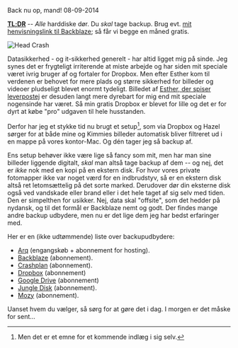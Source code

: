 Back nu op, mand!
08-09-2014

**[TL;DR](http://en.wikipedia.org/wiki/Wikipedia:Too_long;_didn't_read)** -- *Alle* harddiske dør. Du *skal* tage backup. Brug evt. [mit henvisningslink til Backblaze][BB]; så får vi begge en måned gratis. <i class="fa fa-heart"></i>

![Head Crash](https://log.logiskhave.dk/static/20140908_harddisk_crash@2x.jpg)

Datasikkerhed - og it-sikkerhed generelt - har altid ligget mig på sinde. Jeg synes det er frygteligt irriterende at miste arbejde og har siden mit speciale været ivrig bruger af og fortaler for Dropbox. Men efter Esther kom til verdenen er behovet for mere plads og større sikkerhed for billeder og videoer pludseligt blevet enormt tydeligt. Billedet af [Esther, der spiser leverpostej](http://log.logiskhave.dk/2013/1007_leverpostej.html) er desuden langt mere dyrebart for mig end mit speciale nogensinde har været. Så min gratis Dropbox er blevet for lille og det er for dyrt at købe "pro" udgaven til hele husstanden.

Derfor har jeg et stykke tid nu brugt et setup[^1], som via Dropbox og Hazel sørger for at både mine og Kimmies billeder automatisk bliver filtreret ud i en mappe på vores kontor-Mac. Og dén tager jeg så backup af. 

Ens setup behøver ikke være lige så fancy som mit, men har man sine billeder liggende digitalt, *skal* man altså tage backup af dem -- og nej, det er *ikke* nok med en kopi på en ekstern disk. For hvor vores private fotomapper ikke var noget værd for en indbrudstyv, så er en ekstern disk altså ret letomsættelig på det sorte marked. Derudover dør din eksterne disk også ved vandskade eller brand eller i det hele taget af sig selv med tiden. Den er simpelthen for usikker. Nej, data skal "offsite", som det hedder på nydansk, og til det formål er Backblaze nemt og godt. Der findes mange andre backup udbydere, men nu er det lige dem jeg har bedst erfaringer med.

Her er en (ikke udtømmende) liste over backupudbydere:

- [Arq](http://www.haystacksoftware.com/arq/) (engangskøb + abonnement for hosting).
- [Backblaze][BB] (abonnement).
- [Crashplan](https://www.code42.com/store/) (abonnement).
- [Dropbox](https://www.dropbox.com/plans) (abonnement)
- [Google Drive](https://support.google.com/drive/answer/2375123?hl=en) (abonnement)
- [Jungle Disk](https://jungledisk.com/) (abonnement).
- [Mozy](http://mozy.ie/product/mozy/personal) (abonnement).

Uanset hvem du vælger, så sørg for at gøre det i dag. I morgen er det måske for sent...

[BB]: https://secure.backblaze.com/r/00sexu
[^1]: Men det er et emne for et kommende indlæg i sig selv.
